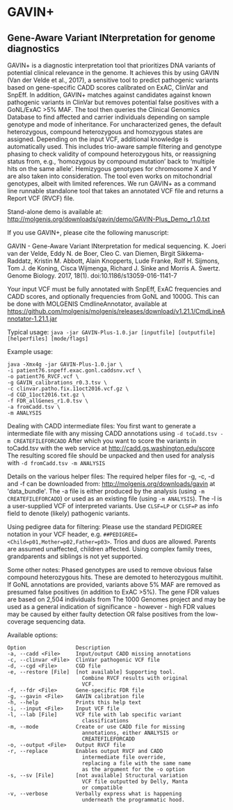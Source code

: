 # GAVIN+ 
## Gene-Aware Variant INterpretation for genome diagnostics

GAVIN+ is a diagnostic interpretation tool that prioritizes DNA variants of potential clinical relevance in the genome.
It achieves this by using GAVIN (Van der Velde et al., 2017), a sensitive tool to predict pathogenic variants based on gene-specific CADD scores calibrated on ExAC, ClinVar and SnpEff.
In addition, GAVIN+ matches against candidates against known pathogenic variants in ClinVar but removes potential false positives with a GoNL/ExAC >5% MAF.
The tool then queries the Clinical Genomics Database to find affected and carrier individuals depending on sample genotype and mode of inheritance.
For uncharacterized genes, the default heterozygous, compound heterozygous and homozygous states are assigned.
Depending on the input VCF, additional knowledge is automatically used.
This includes trio-aware sample filtering and genotype phasing to check validity of compound heterozygous hits, or reassigning status from, e.g., ‘homozygous by compound mutation’ back to ‘multiple hits on the same allele’.
Hemizygous genotypes for chromosome X and Y are also taken into consideration.
The tool even works on mitochondrial genotypes, albeit with limited references.
We run GAVIN+ as a command line runnable standalone tool that takes an annotated VCF file and returns a Report VCF (RVCF) file.

Stand-alone demo is available at: http://molgenis.org/downloads/gavin/demo/GAVIN-Plus_Demo_r1.0.txt

If you use GAVIN+, please cite the following manuscript:

GAVIN - Gene-Aware Variant INterpretation for medical sequencing. K. Joeri van der Velde, Eddy N. de Boer, Cleo C. van Diemen, Birgit Sikkema-Raddatz, Kristin M. Abbott, Alain Knopperts, Lude Franke, Rolf H. Sijmons, Tom J. de Koning, Cisca Wijmenga, Richard J. Sinke and Morris A. Swertz. Genome Biology. 2017, 18(1). doi:10.1186/s13059-016-1141-7

Your input VCF must be fully annotated with SnpEff, ExAC frequencies and CADD scores, and optionally frequencies from GoNL and 1000G.
This can be done with MOLGENIS CmdlineAnnotator, available at https://github.com/molgenis/molgenis/releases/download/v1.21.1/CmdLineAnnotator-1.21.1.jar

Typical usage:
`java -jar GAVIN-Plus-1.0.jar [inputfile] [outputfile] [helperfiles] [mode/flags]`

Example usage:
```
java -Xmx4g -jar GAVIN-Plus-1.0.jar \
-i patient76.snpeff.exac.gonl.caddsnv.vcf \
-o patient76_RVCF.vcf \
-g GAVIN_calibrations_r0.3.tsv \
-c clinvar.patho.fix.11oct2016.vcf.gz \
-d CGD_11oct2016.txt.gz \
-f FDR_allGenes_r1.0.tsv \
-a fromCadd.tsv \
-m ANALYSIS
```

Dealing with CADD intermediate files:
You first want to generate a intermediate file with any missing CADD annotations using `-d toCadd.tsv -m CREATEFILEFORCADD`
After which you want to score the variants in toCadd.tsv with the web service at http://cadd.gs.washington.edu/score
The resulting scored file should be unpacked and then used for analysis with `-d fromCadd.tsv -m ANALYSIS`

Details on the various helper files:
The required helper files for -g, -c, -d and -f can be downloaded from: http://molgenis.org/downloads/gavin at 'data_bundle'.
The -a file is either produced by the analysis (using `-m CREATEFILEFORCADD`) or used as an existing file (using `-m ANALYSIS`).
The -l is a user-supplied VCF of interpreted variants. Use `CLSF=LP` or `CLSF=P` as info field to denote (likely) pathogenic variants.

Using pedigree data for filtering:
Please use the standard PEDIGREE notation in your VCF header, e.g. `##PEDIGREE=<Child=p01,Mother=p02,Father=p03>`. Trios and duos are allowed.
Parents are assumed unaffected, children affected. Using complex family trees, grandparents and siblings is not yet supported.

Some other notes:
Phased genotypes are used to remove obvious false compound heterozygous hits. These are demoted to heterozygous multihit.
If GoNL annotations are provided, variants above 5% MAF are removed as presumed false positives (in addition to ExAC >5%).
The gene FDR values are based on 2,504 individuals from The 1000 Genomes project and may be used as a general indication of significance -
however - high FDR values may be caused by either faulty detection OR false positives from the low-coverage sequencing data.

Available options:
```
Option                Description
-a, --cadd <File>     Input/output CADD missing annotations
-c, --clinvar <File>  ClinVar pathogenic VCF file
-d, --cgd <File>      CGD file
-e, --restore [File]  [not available] Supporting tool.
                        Combine RVCF results with original
                        VCF.
-f, --fdr <File>      Gene-specific FDR file
-g, --gavin <File>    GAVIN calibration file
-h, --help            Prints this help text
-i, --input <File>    Input VCF file
-l, --lab [File]      VCF file with lab specific variant
                        classifications
-m, --mode            Create or use CADD file for missing
                        annotations, either ANALYSIS or
                        CREATEFILEFORCADD
-o, --output <File>   Output RVCF file
-r, --replace         Enables output RVCF and CADD
                        intermediate file override,
                        replacing a file with the same name
                        as the argument for the -o option
-s, --sv [File]       [not available] Structural variation
                        VCF file outputted by Delly, Manta
                        or compatible
-v, --verbose         Verbally express what is happening
                        underneath the programmatic hood.
```

